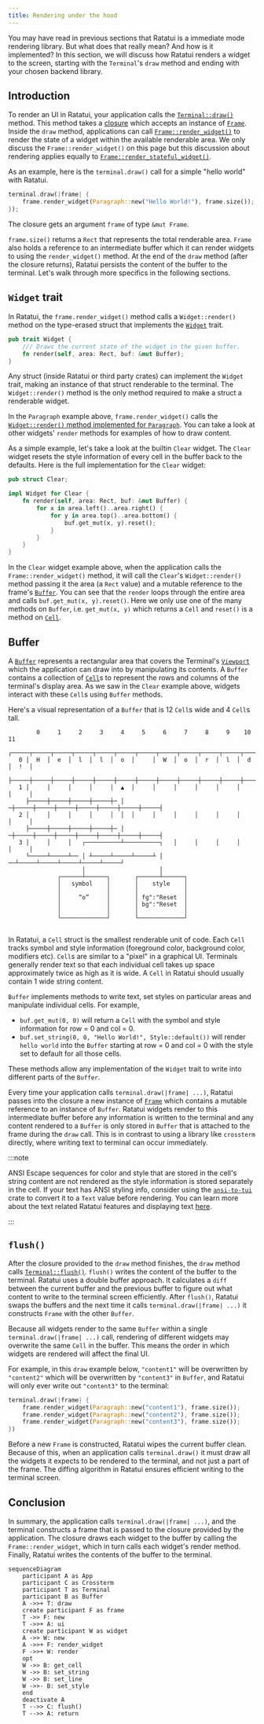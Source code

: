 ```yaml
---
title: Rendering under the hood
---
```


You may have read in previous sections that Ratatui is a immediate mode rendering library. But what
does that really mean? And how is it implemented? In this section, we will discuss how Ratatui
renders a widget to the screen, starting with the `Terminal`'s `draw` method and ending with your
chosen backend library.

## Introduction

To render an UI in Ratatui, your application calls the [`Terminal::draw()`] method. This method
takes a [closure] which accepts an instance of [`Frame`]. Inside the `draw` method, applications can
call [`Frame::render_widget()`] to render the state of a widget within the available renderable
area. We only discuss the `Frame::render_widget()` on this page but this discussion about rendering
applies equally to [`Frame::render_stateful_widget()`].

As an example, here is the `terminal.draw()` call for a simple "hello world" with Ratatui.

```rust
terminal.draw(|frame| {
    frame.render_widget(Paragraph::new("Hello World!"), frame.size());
});
```

The closure gets an argument `frame` of type `&mut Frame`.

`frame.size()` returns a `Rect` that represents the total renderable area. `Frame` also holds a
reference to an intermediate buffer which it can render widgets to using the `render_widget()`
method. At the end of the `draw` method (after the closure returns), Ratatui persists the content of
the buffer to the terminal. Let's walk through more specifics in the following sections.

[`Terminal::draw()`]:
  https://github.com/ratatui-org/ratatui/blob/e5caf170c8c304b952cbff7499fd4da17ab154ea/src/terminal.rs#L325-L360
[closure]: https://doc.rust-lang.org/stable/book/ch13-01-closures.html
[`Frame::render_widget()`]:
  https://github.com/ratatui-org/ratatui/blob/88ae3485c2c540b4ee630ab13e613e84efa7440a/src/terminal.rs#L596
[`Frame::render_stateful_widget()`]:
  https://github.com/ratatui-org/ratatui/blob/88ae3485c2c540b4ee630ab13e613e84efa7440a/src/terminal.rs#L628

## `Widget` trait

In Ratatui, the `frame.render_widget()` method calls a `Widget::render()` method on the type-erased
struct that implements the [`Widget`] trait.

```rust
pub trait Widget {
    /// Draws the current state of the widget in the given buffer.
    fn render(self, area: Rect, buf: &mut Buffer);
}
```

[`Widget`]:
  https://github.com/ratatui-org/ratatui/blob/e5caf170c8c304b952cbff7499fd4da17ab154ea/src/widgets.rs#L107-L112

Any struct (inside Ratatui or third party crates) can implement the `Widget` trait, making an
instance of that struct renderable to the terminal. The `Widget::render()` method is the only method
required to make a struct a renderable widget.

<!--prettier-ignore-->
In the `Paragraph` example above, `frame.render_widget()` calls the
[`Widget::render()` method implemented for `Paragraph`]. You can take a look at other widgets'
`render` methods for examples of how to draw content.

[`Widget::render()` method implemented for `Paragraph`]:
  https://github.com/ratatui-org/ratatui/blob/88ae3485c2c540b4ee630ab13e613e84efa7440a/src/widgets/paragraph.rs#L213-L214

As a simple example, let's take a look at the builtin `Clear` widget. The `Clear` widget resets the
style information of every cell in the buffer back to the defaults. Here is the full implementation
for the `Clear` widget:

```rust
pub struct Clear;

impl Widget for Clear {
    fn render(self, area: Rect, buf: &mut Buffer) {
        for x in area.left()..area.right() {
            for y in area.top()..area.bottom() {
                buf.get_mut(x, y).reset();
            }
        }
    }
}
```

In the `Clear` widget example above, when the application calls the `Frame::render_widget()` method,
it will call the `Clear`'s `Widget::render()` method passing it the area (a `Rect` value) and a
mutable reference to the frame's [`Buffer`]. You can see that the `render` loops through the entire
area and calls `buf.get_mut(x, y).reset()`. Here we only use one of the many methods on `Buffer`,
i.e. `get_mut(x, y)` which returns a `Cell` and `reset()` is a method on [`Cell`].

## Buffer

A [`Buffer`] represents a rectangular area that covers the Terminal's [`Viewport`] which the
application can draw into by manipulating its contents. A `Buffer` contains a collection of
[`Cell`]s to represent the rows and columns of the terminal's display area. As we saw in the `Clear`
example above, widgets interact with these `Cell`s using `Buffer` methods.

Here's a visual representation of a `Buffer` that is 12 `Cell`s wide and 4 `Cell`s tall.

```kroki type=svgbob
        0     1     2     3     4     5     6     7     8     9    10    11
     ┌─────┬─────┬─────┬─────┬─────┬─────┬─────┬─────┬─────┬─────┬─────┬─────┐
   0 │  H  │  e  │  l  │  l  │  o  │     │  W  │  o  │  r  │  l  │  d  │  !  │
     ├─────┼─────┼─────┼─────┼─────┼─────┼─────┼─────┼─────┼─────┼─────┼─────┤
   1 │     │     │     │     │  ▲  │     │     │     │     │     │     │     │
     ├─────┼─────┼─────┼─────┼─ │ ─┼─────┼─────┼─────┼─────┼─────┼─────┼─────┤
   2 │     │     │     │     │  │  │     │     │     │     │     │     │     │
     ├─────┼─────┼─────┼─────┼─ │ ─┼─────┼─────┼─────┼─────┼─────┼─────┼─────┤
   3 │     │     │   ┌──────────┴──────────┐   │     │     │     │     │     │
     └─────┴─────┴── │ ┴─────┴─────┴─────┴ │ ──┴─────┴─────┴─────┴─────┴─────┘
                     │                     │
              ┌──────┴──────┐       ┌──────┴──────┐
              │   symbol    │       │    style    │
              │             │       │             │
              │     “o”     │       │ fg":"Reset  │
              │             │       │ bg":"Reset  │
              │             │       │             │
              └─────────────┘       └─────────────┘


```

In Ratatui, a `Cell` struct is the smallest renderable unit of code. Each `Cell` tracks symbol and
style information (foreground color, background color, modifiers etc). `Cell`s are similar to a
"pixel" in a graphical UI. Terminals generally render text so that each individual cell takes up
space approximately twice as high as it is wide. A `Cell` in Ratatui should usually contain 1 wide
string content.

`Buffer` implements methods to write text, set styles on particular areas and manipulate individual
cells. For example,

- `buf.get_mut(0, 0)` will return a `Cell` with the symbol and style information for row = 0 and col
  = 0.
- `buf.set_string(0, 0, "Hello World!", Style::default())` will render `hello world` into the
  `Buffer` starting at row = 0 and col = 0 with the style set to default for all those cells.

These methods allow any implementation of the `Widget` trait to write into different parts of the
`Buffer`.

Every time your application calls `terminal.draw(|frame| ...)`, Ratatui passes into the closure a
new instance of [`Frame`] which contains a mutable reference to an instance of `Buffer`. Ratatui
widgets render to this intermediate buffer before any information is written to the terminal and any
content rendered to a `Buffer` is only stored in `Buffer` that is attached to the frame during the
`draw` call. This is in contrast to using a library like `crossterm` directly, where writing text to
terminal can occur immediately.

:::note

ANSI Escape sequences for color and style that are stored in the cell's string content are not
rendered as the style information is stored separately in the cell. If your text has ANSI styling
info, consider using the [`ansi-to-tui`](https://crates.io/crates/ansi-to-tui) crate to convert it
to a `Text` value before rendering. You can learn more about the text related Ratatui features and
displaying text [here](/how-to/render/display-text/).

:::

## `flush()`

After the closure provided to the `draw` method finishes, the `draw` method calls
[`Terminal::flush()`]. `flush()` writes the content of the buffer to the terminal. Ratatui uses a
double buffer approach. It calculates a `diff` between the current buffer and the previous buffer to
figure out what content to write to the terminal screen efficiently. After `flush()`, Ratatui swaps
the buffers and the next time it calls `terminal.draw(|frame| ...)` it constructs `Frame` with the
other `Buffer`.

Because all widgets render to the same `Buffer` within a single `terminal.draw(|frame| ...)` call,
rendering of different widgets may overwrite the same `Cell` in the buffer. This means the order in
which widgets are rendered will affect the final UI.

For example, in this `draw` example below, `"content1"` will be overwritten by `"content2"` which
will be overwritten by `"content3"` in `Buffer`, and Ratatui will only ever write out `"content3"`
to the terminal:

```rust
terminal.draw(|frame| {
    frame.render_widget(Paragraph::new("content1"), frame.size());
    frame.render_widget(Paragraph::new("content2"), frame.size());
    frame.render_widget(Paragraph::new("content3"), frame.size());
})
```

Before a new `Frame` is constructed, Ratatui wipes the current buffer clean. Because of this, when
an application calls `terminal.draw()` it must draw all the widgets it expects to be rendered to the
terminal, and not just a part of the frame. The diffing algorithm in Ratatui ensures efficient
writing to the terminal screen.

## Conclusion

In summary, the application calls `terminal.draw(|frame| ...)`, and the terminal constructs a frame
that is passed to the closure provided by the application. The closure draws each widget to the
buffer by calling the `Frame::render_widget`, which in turn calls each widget's render method.
Finally, Ratatui writes the contents of the buffer to the terminal.

```kroki type=mermaid
sequenceDiagram
    participant A as App
    participant C as Crossterm
    participant T as Terminal
    participant B as Buffer
    A ->>+ T: draw
    create participant F as frame
    T ->> F: new
    T ->>+ A: ui
    create participant W as widget
    A ->> W: new
    A ->>+ F: render_widget
    F ->>+ W: render
    opt
    W ->> B: get_cell
    W ->> B: set_string
    W ->> B: set_line
    W ->>- B: set_style
    end
    deactivate A
    T -->> C: flush()
    T -->> A: return
```

[`Cell`]:
  https://github.com/ratatui-org/ratatui/blob/e5caf170c8c304b952cbff7499fd4da17ab154ea/src/buffer.rs#L15-L26
[`Buffer`]:
  https://github.com/ratatui-org/ratatui/blob/e5caf170c8c304b952cbff7499fd4da17ab154ea/src/buffer.rs#L149-L157
[`Viewport`]:
  https://github.com/ratatui-org/ratatui/blob/88ae3485c2c540b4ee630ab13e613e84efa7440a/src/terminal.rs#L41-L65
[`Text`]:
  https://github.com/ratatui-org/ratatui/blob/e5caf170c8c304b952cbff7499fd4da17ab154ea/src/text/text.rs#L30-L33
[`Line`]:
  https://github.com/ratatui-org/ratatui/blob/e5caf170c8c304b952cbff7499fd4da17ab154ea/src/text/line.rs#L6-L10
[`Span`]:
  https://github.com/ratatui-org/ratatui/blob/e5caf170c8c304b952cbff7499fd4da17ab154ea/src/text/span.rs#L55-L61
[`render` method for `Block`]:
  https://github.com/ratatui-org/ratatui/blob/e5caf170c8c304b952cbff7499fd4da17ab154ea/src/widgets/block.rs#L752-L760
[`Frame`]:
  https://github.com/ratatui-org/ratatui/blob/e5caf170c8c304b952cbff7499fd4da17ab154ea/src/terminal.rs#L566-L578
[`Terminal::flush()`]:
  https://github.com/ratatui-org/ratatui/blob/e5caf170c8c304b952cbff7499fd4da17ab154ea/src/terminal.rs#L253-L263
[`get_mut`]:
  https://github.com/ratatui-org/ratatui/blob/88ae3485c2c540b4ee630ab13e613e84efa7440a/src/buffer.rs#L207-L211
[`set_string`]:
  https://github.com/ratatui-org/ratatui/blob/88ae3485c2c540b4ee630ab13e613e84efa7440a/src/buffer.rs#L289-L294
